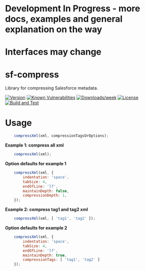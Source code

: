 # Development In Progress - more docs, examples and general explanation on the way

# Interfaces may change

sf-compress
================

Library for compressing Salesforce metadata.

[![Version](https://img.shields.io/npm/v/sf-compress.svg)](https://npmjs.org/package/sf-compress)
[![Known Vulnerabilities](https://snyk.io/test/github/gdman/sf-compress/badge.svg)](https://snyk.io/test/github/gdman/sf-compress)
[![Downloads/week](https://img.shields.io/npm/dw/sf-compress.svg)](https://npmjs.org/package/sf-compress)
[![License](https://img.shields.io/npm/l/sf-compress.svg)](https://github.com/gdman/sf-compress/blob/master/package.json)
[![Build and Test](https://github.com/gdman/sf-compress/actions/workflows/build.yml/badge.svg?event=push)](https://github.com/gdman/sf-compress/actions/workflows/build.yml)

# Usage

```javascript
	compressXml(xml, compressionTagsOrOptions);
```

**Example 1: compress all xml**
```javascript
	compressXml(xml);
```

**Option defaults for example 1**
```javascript
	compressXml(xml, {
		indentation: 'space',
		tabSize: 4,
		endOfLine: 'lf',
		maintainDepth: false,
		compressionDepth: 1,
	});
```

**Example 2: compress tag1 and tag2 xml**
```javascript
	compressXml(xml, [ 'tag1', 'tag2' ]);
```

**Option defaults for example 2**
```javascript
	compressXml(xml, {
		indentation: 'space',
		tabSize: 4,
		endOfLine: 'lf',
		maintainDepth: true,
		compressionTags: [ 'tag1', 'tag2' ]
	});
```